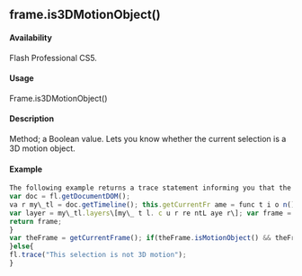 ## frame.is3DMotionObject()

#### Availability

Flash Professional CS5.

#### Usage

Frame.is3DMotionObject()

#### Description

Method; a Boolean value. Lets you know whether the current selection is a 3D motion object.

#### Example

```javascript
The following example returns a trace statement informing you that the current selection is or is not a 3D motion object.
var doc = fl.getDocumentDOM();
va r my\_tl = doc.getTimeline(); this.getCurrentFr ame = func t i o n(){
var layer = my\_tl.layers\[my\_ t l. c u r re ntL aye r\]; var frame = layer .frame s\[my\_t l.curr entFrame\] ;
return frame;
}
var theFrame = getCurrentFrame(); if(theFrame.isMotionObject() && theFrame.is3DMotionObject()){ fl.trace("This selection is 3D Motion");
}else{
fl.trace("This selection is not 3D motion");
}

```